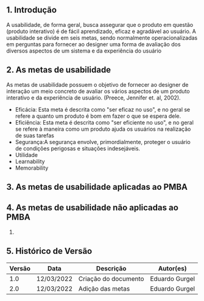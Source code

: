 ## 1. Introdução
A usabilidade, de forma geral, busca assegurar que o produto em questão (produto interativo) é de fácil aprendizado, eficaz e agradável ao usuário. A usabilidade se divide em seis metas, sendo normalmente operacionalizadas em perguntas para fornecer ao designer uma forma de avaliação dos diversos aspectos de um sistema e da experiência do usuário


## 2. As metas de usabilidade
As metas de usabilidade possuem o objetivo de fornecer ao designer de interação um meio concreto de avaliar os vários aspectos de um produto interativo e da experiência de usuário. (Preece, Jennifer et. al, 2002).

- Eficácia: Esta meta é descrita como "ser eficaz no uso", e no geral se refere a quanto um produto é bom em fazer o que se espera dele.
- Eficiência: Esta meta é descrita como "ser eficiente no uso", e no geral se refere à maneira como um produto ajuda os usuários na realização de suas tarefas
- Segurança:A segurança envolve, primordialmente, proteger o usuário de condições perigosas e situações indesejáveis.
- Utilidade
- Learnability
- Memorability


## 3. As metas de usabilidade aplicadas ao PMBA


## 4. As metas de usabilidade não aplicadas ao PMBA
1. 

## 5. Histórico de Versão

| Versão |  Data  |        Descrição        |     Autor(es)     | 
|--------|--------|-------------------------|-------------------|
| 1.0    |  12/03/2022  | Criação do documento    | Eduardo Gurgel |
| 2.0    |  12/03/2022  | Adição das metas    | Eduardo Gurgel |
